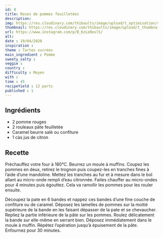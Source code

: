 ```yaml
---
id: 8
title: Roses de pommes feuilletées
description: 
img: https://res.cloudinary.com/thibaults/image/upload/t_optimisation/v1600522554/Recipes/20200419_tarte_pommes.jpg
thumbnail: https://res.cloudinary.com/thibaults/image/upload/t_thumbnail_josie/v1600517764/Recipes/20200419_tarte_pommes.jpg
url: https://www.instagram.com/p/B_KzLo0oslS/
alt: 
date : 19/04/2020
inspiration :
theme : Tartes sucrées
main_ingredient : Pomme
sweety_salty : 
veggie : 
country :
difficulty : Moyen
with : 
time : 45
recipeYield : 12 parts
published : 1
---
```


## Ingrédients
 - 2 pomme rouges
 - 2 rouleaux pâte feuilletée
 - Caramel beurre salé ou confiture
 - 1 càs jus de citron

## Recette
Préchauffez votre four à 180°C. Beurrez un moule à muffins. Coupez les pommes en deux, retirez le trognon puis coupez-les en tranches fines à l’aide d’une mandoline. Mettez les tranches au fur et à mesure dans le bol allant au micro-onde rempli d’eau citronnée. Faites chauffer au micro-ondes pour 4 minutes puis égouttez. Cela va ramollir les pommes pour les rouler ensuite.

Découpez la pate en 6 bandes et nappez ces bandes d’une fine couche de confiture ou de caramel. Déposez les lamelles de pommes sur la moitié supérieure de la bande en les faisant dépasser de la pate et se chevaucher. Repliez la partie inférieure de la pâte sur les pommes. Roulez délicatement la bande sur elle-même en serrant bien. Déposez immédiatement dans le moule à muffin. Répétez l’opération jusqu’à épuisement de la pâte. Enfournez pour 30 minutes.